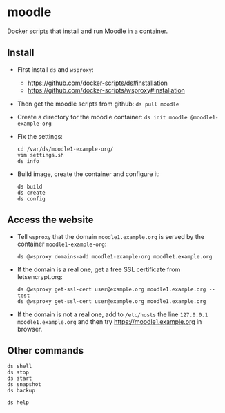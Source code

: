 moodle
======

Docker scripts that install and run Moodle in a container.

## Install

  - First install `ds` and `wsproxy`:
     + https://github.com/docker-scripts/ds#installation
     + https://github.com/docker-scripts/wsproxy#installation

  - Then get the moodle scripts from github: `ds pull moodle`

  - Create a directory for the moodle container: `ds init moodle @moodle1-example-org`

  - Fix the settings:
    ```
    cd /var/ds/moodle1-example-org/
    vim settings.sh
    ds info
    ```

  - Build image, create the container and configure it:
    ```
    ds build
    ds create
    ds config
    ```


## Access the website

  - Tell `wsproxy` that the domain `moodle1.example.org` is served by the container `moodle1-example-org`:
    ```
    ds @wsproxy domains-add moodle1-example-org moodle1.example.org
    ```

  - If the domain is a real one, get a free SSL certificate from letsencrypt.org:
    ```
    ds @wsproxy get-ssl-cert user@example.org moodle1.example.org --test
    ds @wsproxy get-ssl-cert user@example.org moodle1.example.org
    ```

  - If the domain is not a real one, add to `/etc/hosts` the line
    `127.0.0.1 moodle1.example.org` and then try
    https://moodle1.example.org in browser.


## Other commands

```
ds shell
ds stop
ds start
ds snapshot
ds backup

ds help
```
